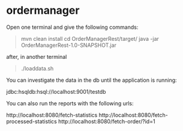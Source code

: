 # ordermanager

Open one terminal and give the following commands:
> mvn clean install
> cd OrderManagerRest/target/
> java -jar OrderManagerRest-1.0-SNAPSHOT.jar

after, in another terminal
> ./loaddata.sh

You can investigate the data in the db until the application is running:

jdbc:hsqldb:hsql://localhost:9001/testdb

You can also run the reports with the following urls:

http://localhost:8080/fetch-statistics
http://localhost:8080/fetch-processed-statistics
http://localhost:8080/fetch-order/?id=1
